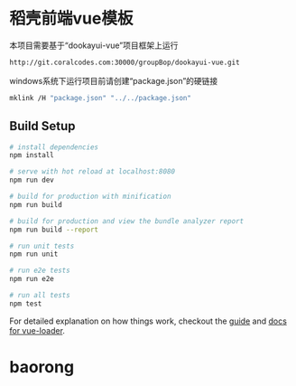 # 稻壳前端vue模板

本项目需要基于“dookayui-vue”项目框架上运行
``` bash
http://git.coralcodes.com:30000/groupBop/dookayui-vue.git
```
windows系统下运行项目前请创建“package.json”的硬链接
```bash
mklink /H "package.json" "../../package.json"
```

## Build Setup

``` bash
# install dependencies
npm install

# serve with hot reload at localhost:8080
npm run dev

# build for production with minification
npm run build

# build for production and view the bundle analyzer report
npm run build --report

# run unit tests
npm run unit

# run e2e tests
npm run e2e

# run all tests
npm test
```

For detailed explanation on how things work, checkout the [guide](http://vuejs-templates.github.io/webpack/) and [docs for vue-loader](http://vuejs.github.io/vue-loader).
# baorong
